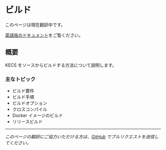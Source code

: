 # ビルド

このページは現在翻訳中です。

[英語版のドキュメント](/development/building)をご覧ください。

## 概要

KECS をソースからビルドする方法について説明します。

### 主なトピック

- ビルド要件
- ビルド手順
- ビルドオプション
- クロスコンパイル
- Docker イメージのビルド
- リリースビルド

---

*このページの翻訳にご協力いただける方は、[GitHub](https://github.com/nandemo-ya/kecs) でプルリクエストを送信してください。*